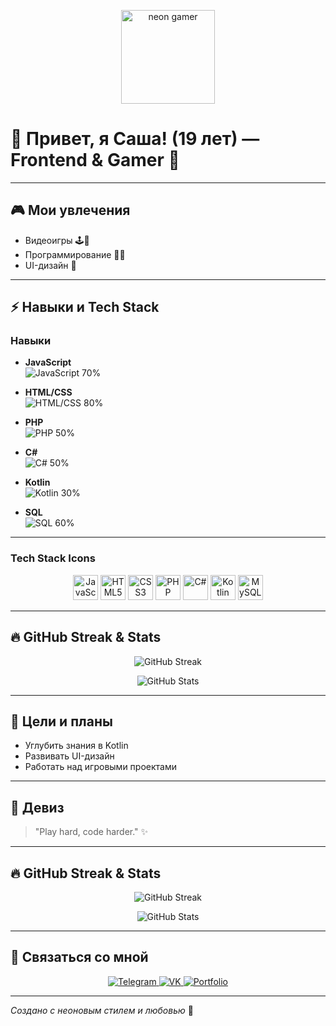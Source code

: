 <p align="center">
  <img src="https://media.giphy.com/media/xT9IgG50Fb7Mi0prBC/giphy.gif" width="150" alt="neon gamer"/>
</p>

# 👾 Привет, я Саша! (19 лет) — Frontend & Gamer 🚀

---

## 🎮 Мои увлечения
- Видеоигры 🕹️🎲
- Программирование 👨‍💻
- UI-дизайн 🎨

---

## ⚡ Навыки и Tech Stack

### Навыки

- **JavaScript**  
  ![JavaScript](https://github.com/alexa-tx/alexa-tx/raw/main/bars/js.gif) 70%

- **HTML/CSS**  
  ![HTML/CSS](https://github.com/alexa-tx/alexa-tx/raw/main/bars/htmlcss.gif) 80%

- **PHP**  
  ![PHP](https://github.com/alexa-tx/alexa-tx/raw/main/bars/php.gif) 50%

- **C#**  
  ![C#](https://github.com/alexa-tx/alexa-tx/raw/main/bars/csharp.gif) 50%

- **Kotlin**  
  ![Kotlin](https://github.com/alexa-tx/alexa-tx/raw/main/bars/kotlin.gif) 30%

- **SQL**  
  ![SQL](https://github.com/alexa-tx/alexa-tx/raw/main/bars/sql.gif) 60%

---

### Tech Stack Icons
<p align="center">
  <img src="https://cdn.jsdelivr.net/gh/devicons/devicon/icons/javascript/javascript-original.svg" width="40" alt="JavaScript"/>
  <img src="https://cdn.jsdelivr.net/gh/devicons/devicon/icons/html5/html5-original.svg" width="40" alt="HTML5"/>
  <img src="https://cdn.jsdelivr.net/gh/devicons/devicon/icons/css3/css3-original.svg" width="40" alt="CSS3"/>
  <img src="https://cdn.jsdelivr.net/gh/devicons/devicon/icons/php/php-original.svg" width="40" alt="PHP"/>
  <img src="https://cdn.jsdelivr.net/gh/devicons/devicon/icons/csharp/csharp-original.svg" width="40" alt="C#"/>
  <img src="https://cdn.jsdelivr.net/gh/devicons/devicon/icons/kotlin/kotlin-original.svg" width="40" alt="Kotlin"/>
  <img src="https://cdn.jsdelivr.net/gh/devicons/devicon/icons/mysql/mysql-original.svg" width="40" alt="MySQL"/>
</p>

---

## 🔥 GitHub Streak & Stats

<p align="center">
  <img src="https://github-readme-streak-stats.herokuapp.com/?user=alexa-tx&theme=dark&hide_border=true" alt="GitHub Streak" />
</p>

<p align="center">
  <img src="https://github-readme-stats.vercel.app/api?username=alexa-tx&show_icons=true&theme=dark&hide_border=true" alt="GitHub Stats" />
</p>


---

## 🚀 Цели и планы
- Углубить знания в Kotlin
- Развивать UI-дизайн
- Работать над игровыми проектами

---

## 💬 Девиз
> "Play hard, code harder." ✨

---

## 🔥 GitHub Streak & Stats

<p align="center">
  <img src="https://github-readme-streak-stats.herokuapp.com/?user=alexa-tx&theme=dark&hide_border=true" alt="GitHub Streak" />
</p>

<p align="center">
  <img src="https://github-readme-stats.vercel.app/api?username=alexa-tx&show_icons=true&theme=dark&hide_border=true" alt="GitHub Stats" />
</p>

---

## 🔗 Связаться со мной

<p align="center">
  <a href="https://t.me/areku_c" target="_blank">
    <img src="https://img.shields.io/badge/Telegram-0088cc?style=for-the-badge&logo=telegram&logoColor=white" alt="Telegram"/>
  </a>
  <a href="https://vk.com/shiorna" target="_blank">
    <img src="https://img.shields.io/badge/VK-4680c2?style=for-the-badge&logo=vkontakte&logoColor=white" alt="VK"/>
  </a>
  <a href="https://areku-portfolio.example.com" target="_blank">
    <img src="https://img.shields.io/badge/Portfolio-FF6F91?style=for-the-badge&logo=about.me&logoColor=white" alt="Portfolio"/>
  </a>
</p>

---

*Создано с неоновым стилем и любовью* 💖  
